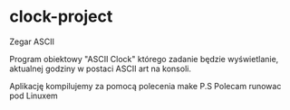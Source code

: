 # clock-project
Zegar ASCII

Program obiektowy "ASCII Clock" którego zadanie będzie wyświetlanie, aktualnej godziny w postaci ASCII art na konsoli.

Aplikację kompilujemy za pomocą polecenia make
P.S Polecam runowac pod Linuxem 
